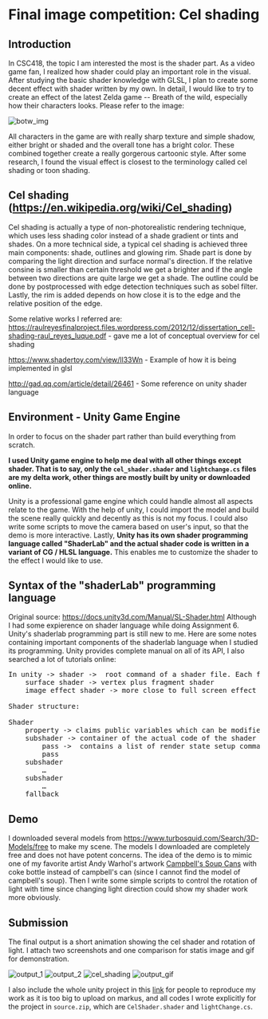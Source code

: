 # Final image competition: Cel shading

## Introduction

In CSC418, the topic I am interested the most is the shader part. As a video game fan, I realized how shader could play an important role in the visual. After studying the basic shader knowledge with GLSL, I plan to create some decent effect with shader written by my own. In detail, I would like to try to create an effect of the latest Zelda game -- Breath of the wild, especially how their characters looks. Please refer to the image:

![botw_img](https://github.com/RioAraki/CelShader/blob/master/botw.jpg)

All characters in the game are with really sharp texture and simple shadow, either bright or shaded and the overall tone has a bright color. These combined together create a really gorgerous cartoonic style. After some research, I found the visual effect is closest to the terminology called cel shading or toon shading. 

## Cel shading (https://en.wikipedia.org/wiki/Cel_shading)

Cel shading is actually a type of non-photorealistic rendering technique, which uses less shading color instead of a shade gradient or tints and shades. On a more technical side, a typical cel shading is achieved three main components: shade, outlines and glowing rim. Shade part is done by comparing the light direction and surface normal's direction. If the relative consine is smaller than certain threshold we get a brighter and if the angle between two directions are quite large we get a shade. The outline could be done by postprocessed with edge detection techniques such as sobel filter. Lastly, the rim is added depends on how close it is to the edge and the relative position of the edge.

Some relative works I referred are:
https://raulreyesfinalproject.files.wordpress.com/2012/12/dissertation_cell-shading-raul_reyes_luque.pdf - gave me a lot of conceptual overview for cel shading

https://www.shadertoy.com/view/ll33Wn - Example of how it is being implemented in glsl 

http://gad.qq.com/article/detail/26461 - Some reference on unity shader language


## Environment - Unity Game Engine

In order to focus on the shader part rather than build everything from scratch. 

**I used Unity game engine to help me deal with all other things except shader. That is to say, only the `cel_shader.shader` and `lightchange.cs` files are my delta work, other things are mostly built by unity or downloaded online.** 

Unity is a professional game engine which could handle almost all aspects relate to the game. With the help of unity, I could import the model and build the scene really quickly and decently as this is not my focus. I could also write some scripts to move the camera based on user's input, so that the demo is more interactive. Lastly, **Unity has its own shader programming language called "ShaderLab" and the actual shader code is written in a variant of CG / HLSL language.** This enables me to customize the shader to the effect I would like to use.

## Syntax of the "shaderLab" programming language

Original source: https://docs.unity3d.com/Manual/SL-Shader.html
Although I had some expierence on shader language while doing Assignment 6. Unity's shaderlab programming  part is still new to me. Here are some notes containing important components of the shaderlab language when I studied its programming. Unity provides complete manual on all of its API, I also searched a lot of tutorials online:

<pre>
In unity -> shader ->  root command of a shader file. Each file must define one (and only one) Shader. It specifies how any objects whose material uses this shader are rendered.
	surface shader -> vertex plus fragment shader
	image effect shader -> more close to full screen effect

Shader structure:

Shader
	property -> claims public variables which can be modified in visualized editor in Unity. We could put key variables that would change the output in property to update the result easily.
	subshader -> container of the actual code of the shader written in Cg/ HLSL
		pass ->  contains a list of render state setup commands
		pass
	subshader
		…
	subshader
		…
	fallback
</pre>

## Demo

I downloaded several models from https://www.turbosquid.com/Search/3D-Models/free to make my scene. The models I downloaded are completely free and does not have potent concerns. The idea of the demo is to mimic one of my favorite artist Andy Warhol's artwork [Campbell's Soup Cans](https://en.wikipedia.org/wiki/Campbell%27s_Soup_Cans) with coke bottle instead of campbell's can (since I cannot find the model of campbell's soup). Then I write some simple scripts to control the rotation of light with time since changing light direction could show my shader work more obviously.


## Submission

The final output is a short animation showing the cel shader and rotation of light. I attach two screenshots and one comparison for statis image and gif for demonstration.

![output_1](https://github.com/RioAraki/CelShader/blob/master/output1.png)
![output_2](https://github.com/RioAraki/CelShader/blob/master/output2.png)
![cel_shading](https://github.com/RioAraki/CelShader/blob/master/cel_shading.png)
![output_gif](https://github.com/RioAraki/CelShader/blob/master/output_gif.gif)

I also include the whole unity project in this [link](https://github.com/RioAraki/CelShader/tree/master/TestShader) for people to reproduce my work as it is too big to upload on markus, and all codes I wrote explicitly for the project in `source.zip`, which are `CelShader.shader` and `lightChange.cs`.
